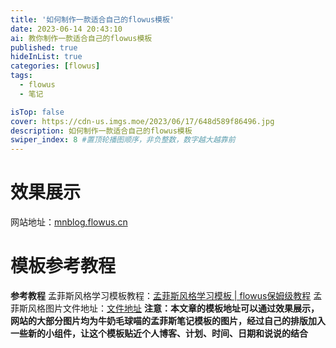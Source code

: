 ```yaml
---
title: '如何制作一款适合自己的flowus模板'
date: 2023-06-14 20:43:10
ai: 教你制作一款适合自己的flowus模板
published: true
hideInList: true
categories: [flowus]
tags:
  - flowus
  - 笔记

isTop: false
cover: https://cdn-us.imgs.moe/2023/06/17/648d589f86496.jpg
description: 如何制作一款适合自己的flowus模板
swiper_index: 8 #置顶轮播图顺序，非负整数，数字越大越靠前
---
```

# 效果展示
网站地址：[mnblog.flowus.cn](https://mnblog.flowus.cn)
# 模板参考教程
**参考教程**
孟菲斯风格学习模板教程：[孟菲斯风格学习模板 | flowus保姆级教程](https://www.bilibili.com/video/BV1Dg4y1J78A/?spm_id_from=333.999.0.0)
孟菲斯风格图片文件地址：[文件地址](https://flowus.cn/milk/share/b64a34cc-6c20-4d66-89f2-f37dd57ac140)
**注意：本文章的模板地址可以通过效果展示，网站的大部分图片均为牛奶毛球喵的孟菲斯笔记模板的图片，经过自己的排版加入一些新的小组件，让这个模板贴近个人博客、计划、时间、日期和说说的结合**
